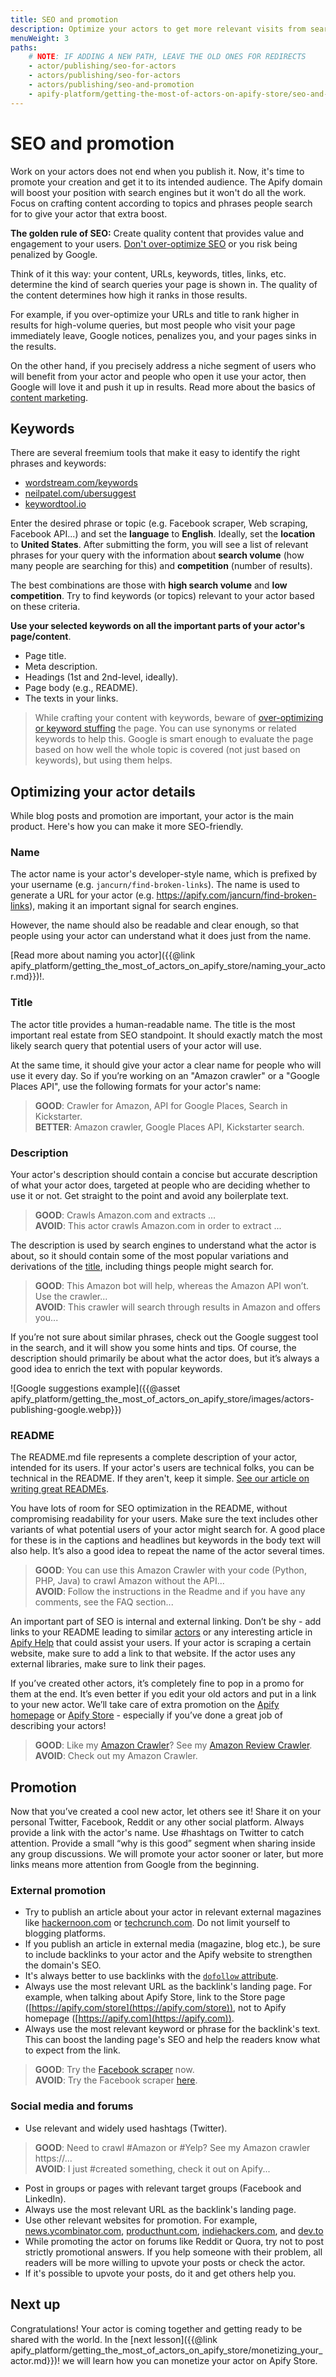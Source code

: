 ```yaml
---
title: SEO and promotion
description: Optimize your actors to get more relevant visits from search engines like Google. Set search engine-friendly parameters and share your actor with the world.
menuWeight: 3
paths:
    # NOTE: IF ADDING A NEW PATH, LEAVE THE OLD ONES FOR REDIRECTS
    - actor/publishing/seo-for-actors
    - actors/publishing/seo-for-actors
    - actors/publishing/seo-and-promotion
    - apify-platform/getting-the-most-of-actors-on-apify-store/seo-and-promotion
---
```


# SEO and promotion

Work on your actors does not end when you publish it. Now, it's time to promote your creation and get it to its intended audience. The Apify domain will boost your position with search engines but it won't do all the work. Focus on crafting content according to topics and phrases people search for to give your actor that extra boost.

**The golden rule of SEO:** Create quality content that provides value and engagement to your users. [Don't over-optimize SEO](https://seo-hacker.com/over-optimization-penalty/) or you risk being penalized by Google.

Think of it this way: your content, URLs, keywords, titles, links, etc. determine the kind of search queries your page is shown in. The quality of the content determines how high it ranks in those results.

For example, if you over-optimize your URLs and title to rank higher in results for high-volume queries, but most people who visit your page immediately leave, Google notices, penalizes you, and your pages sinks in the results.

On the other hand, if you precisely address a niche segment of users who will benefit from your actor and people who open it use your actor, then Google will love it and push it up in results. Read more about the basics of [content marketing](https://techcrunch.com/2019/04/13/how-do-startups-actually-get-their-content-marketing-to-work/).

## Keywords

There are several freemium tools that make it easy to identify the right phrases and keywords:

- [wordstream.com/keywords](https://www.wordstream.com/keywords)
- [neilpatel.com/ubersuggest](https://neilpatel.com/ubersuggest/)
- [keywordtool.io](https://keywordtool.io/)

Enter the desired phrase or topic (e.g. Facebook scraper, Web scraping, Facebook API...) and set the **language** to **English**. Ideally, set the **location** to **United States**. After submitting the form, you will see a list of relevant phrases for your query with the information about **search volume** (how many people are searching for this) and **competition** (number of results).

The best combinations are those with **high search volume** and **low competition**. Try to find keywords (or topics) relevant to your actor based on these criteria.

**Use your selected keywords on all the important parts of your actor's page/content**.

- Page title.
- Meta description.
- Headings (1st and 2nd-level, ideally).
- Page body (e.g., README).
- The texts in your links.

> While crafting your content with keywords, beware of [over-optimizing or keyword stuffing](https://yoast.com/over-optimized-website/) the page. You can use synonyms or related keywords to help this. Google is smart enough to evaluate the page based on how well the whole topic is covered (not just based on keywords), but using them helps.

## Optimizing your actor details

While blog posts and promotion are important, your actor is the main product. Here's how you can make it more SEO-friendly.

### Name

The actor name is your actor's developer-style name, which is prefixed by your username (e.g. `jancurn/find-broken-links`). The name is used to generate a URL for your actor (e.g. <https://apify.com/jancurn/find-broken-links>), making it an important signal for search engines.

However, the name should also be readable and clear enough, so that people using your actor can understand what it does just from the name.

[Read more about naming you actor]({{@link apify_platform/getting_the_most_of_actors_on_apify_store/naming_your_actor.md}})!.

### Title

The actor title provides a human-readable name. The title is the most important real estate from SEO standpoint. It should exactly match the most likely search query that potential users of your actor will use.

At the same time, it should give your actor a clear name for people who will use it every day. So if you’re working on an "Amazon crawler" or a "Google Places API", use the following formats for your actor's name:

> **GOOD**: Crawler for Amazon, API for Google Places, Search in Kickstarter.
> <br/> **BETTER**: Amazon crawler, Google Places API, Kickstarter search.

### Description

Your actor's description should contain a concise but accurate description of what your actor does, targeted at people who are deciding whether to use it or not. Get straight to the point and avoid any boilerplate text.

> **GOOD**: Crawls Amazon.com and extracts ... <br/> **AVOID**: This actor crawls Amazon.com in order to extract ...

The description is used by search engines to understand what the actor is about, so it should contain some of the most popular variations and derivations of the [title](#title), including things people might search for.

> **GOOD**: This Amazon bot will help, whereas the Amazon API won’t. Use the crawler...
> <br/> **AVOID**: This crawler will search through results in Amazon and offers you...

If you’re not sure about similar phrases, check out the Google suggest tool in the search, and it will show you some hints and tips. Of course, the description should primarily be about what the actor does, but it’s always a good idea to enrich the text with popular keywords.

![Google suggestions example]({{@asset apify_platform/getting_the_most_of_actors_on_apify_store/images/actors-publishing-google.webp}})

### README

The README․md file represents a complete description of your actor, intended for its users. If your actor's users are technical folks, you can be technical in the README. If they aren't, keep it simple. [See our article on writing great READMEs](https://help.apify.com/en/articles/2912548-how-to-write-great-readme-for-your-actors).

You have lots of room for SEO optimization in the README, without compromising readability for your users. Make sure the text includes other variants of what potential users of your actor might search for. A good place for these is in the captions and headlines but keywords in the body text will also help. It’s also a good idea to repeat the name of the actor several times.

> **GOOD**: You can use this Amazon Crawler with your code (Python, PHP, Java) to crawl Amazon without the API...
> <br/> **AVOID**: Follow the instructions in the Readme and if you have any comments, see the FAQ section...

An important part of SEO is internal and external linking. Don’t be shy - add links to your README leading to similar [actors](https://apify.com/store) or any interesting article in [Apify Help](https://help.apify.com/) that could assist your users. If your actor is scraping a certain website, make sure to add a link to that website. If the actor uses any external libraries, make sure to link their pages.

If you’ve created other actors, it’s completely fine to pop in a promo for them at the end. It’s even better if you edit your old actors and put in a link to your new actor. We’ll take care of extra promotion on the [Apify homepage](https://apify.com/) or [Apify Store](https://apify.com/store) - especially if you’ve done a great job of describing your actors!

> **GOOD**: Like my <a href="#">Amazon Crawler</a>? See my <a href="#">Amazon Review Crawler</a>.
> <br/> **AVOID**: Check out my Amazon Crawler.

## Promotion

Now that you’ve created a cool new actor, let others see it! Share it on your personal Twitter, Facebook, Reddit or any other social platform. Always provide a link with the actor's name. Use #hashtags on Twitter to catch attention. Provide a small “why is this good” segment when sharing inside any group discussions. We will promote your actor sooner or later, but more links means more attention from Google from the beginning.

### External promotion

- Try to publish an article about your actor in relevant external magazines like [hackernoon.com](https://hackernoon.com/) or [techcrunch.com](https://techcrunch.com/). Do not limit yourself to blogging platforms.
- If you publish an article in external media (magazine, blog etc.), be sure to include backlinks to your actor and the Apify website to strengthen the domain's SEO.
- It's always better to use backlinks with the [`dofollow` attribute](https://raventools.com/marketing-glossary/dofollow-link/).
- Always use the most relevant URL as the backlink's landing page. For example, when talking about Apify Store, link to the Store page ([https://apify.com/store](https://apify.com/store)), not to Apify homepage ([https://apify.com](https://apify.com)).
- Always use the most relevant keyword or phrase for the backlink's text. This can boost the landing page's SEO and help the readers know what to expect from the link.

> **GOOD**: Try the [Facebook scraper](https://apify.com/pocesar/facebook-pages-scraper) now.
> <br/> **AVOID**: Try the Facebook scraper [here](https://apify.com/pocesar/facebook-pages-scraper).

### Social media and forums

- Use relevant and widely used hashtags (Twitter).

> **GOOD**: Need to crawl #Amazon or #Yelp? See my Amazon crawler https://...
> <br/> **AVOID**: I just #created something, check it out on Apify...

- Post in groups or pages with relevant target groups (Facebook and LinkedIn).
- Always use the most relevant URL as the backlink's landing page.
- Use other relevant websites for promotion. For example, [news.ycombinator.com](https://news.ycombinator.com/), [producthunt.com](https://www.producthunt.com/), [indiehackers.com](https://www.indiehackers.com/), and [dev.to](https://dev.to/)
- While promoting the actor on forums like Reddit or Quora, try not to post strictly promotional answers. If you help someone with their problem, all readers will be more willing to upvote your posts or check the actor.
- If it's possible to upvote your posts, do it and get others help you.

## [](#next) Next up

Congratulations! Your actor is coming together and getting ready to be shared with the world. In the [next lesson]({{@link apify_platform/getting_the_most_of_actors_on_apify_store/monetizing_your_actor.md}})! we will learn how you can monetize your actor on Apify Store.
